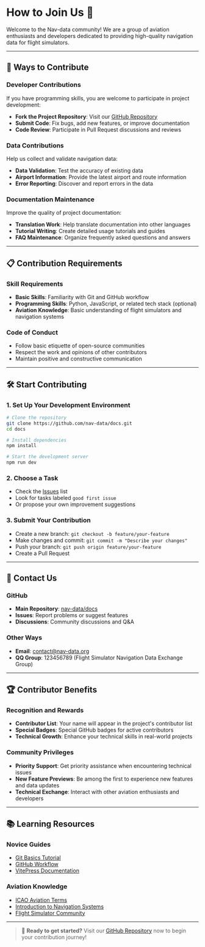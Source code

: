 # How to Join Us 🤝

Welcome to the Nav-data community! We are a group of aviation enthusiasts and developers dedicated to providing high-quality navigation data for flight simulators.

---

## 🎯 Ways to Contribute

### Developer Contributions
If you have programming skills, you are welcome to participate in project development:

- **Fork the Project Repository**: Visit our [GitHub Repository](https://github.com/nav-data)
- **Submit Code**: Fix bugs, add new features, or improve documentation
- **Code Review**: Participate in Pull Request discussions and reviews

### Data Contributions
Help us collect and validate navigation data:

- **Data Validation**: Test the accuracy of existing data
- **Airport Information**: Provide the latest airport and route information
- **Error Reporting**: Discover and report errors in the data

### Documentation Maintenance
Improve the quality of project documentation:

- **Translation Work**: Help translate documentation into other languages
- **Tutorial Writing**: Create detailed usage tutorials and guides
- **FAQ Maintenance**: Organize frequently asked questions and answers

---

## 📋 Contribution Requirements

### Skill Requirements
- **Basic Skills**: Familiarity with Git and GitHub workflow
- **Programming Skills**: Python, JavaScript, or related tech stack (optional)
- **Aviation Knowledge**: Basic understanding of flight simulators and navigation systems

### Code of Conduct
- Follow basic etiquette of open-source communities
- Respect the work and opinions of other contributors
- Maintain positive and constructive communication

---

## 🛠️ Start Contributing

### 1. Set Up Your Development Environment
```bash
# Clone the repository
git clone https://github.com/nav-data/docs.git
cd docs

# Install dependencies
npm install

# Start the development server
npm run dev
```

### 2. Choose a Task
- Check the [Issues](https://github.com/nav-data/docs/issues) list
- Look for tasks labeled `good first issue`
- Or propose your own improvement suggestions

### 3. Submit Your Contribution
- Create a new branch: `git checkout -b feature/your-feature`
- Make changes and commit: `git commit -m "Describe your changes"`
- Push your branch: `git push origin feature/your-feature`
- Create a Pull Request

---

## 💬 Contact Us

### GitHub
- **Main Repository**: [nav-data/docs](https://github.com/nav-data/docs)
- **Issues**: Report problems or suggest features
- **Discussions**: Community discussions and Q&A

### Other Ways
- **Email**: contact@nav-data.org
- **QQ Group**: 123456789 (Flight Simulator Navigation Data Exchange Group)

---

## 🏆 Contributor Benefits

### Recognition and Rewards
- **Contributor List**: Your name will appear in the project's contributor list
- **Special Badges**: Special GitHub badges for active contributors
- **Technical Growth**: Enhance your technical skills in real-world projects

### Community Privileges
- **Priority Support**: Get priority assistance when encountering technical issues
- **New Feature Previews**: Be among the first to experience new features and data updates
- **Technical Exchange**: Interact with other aviation enthusiasts and developers

---

## 📚 Learning Resources

### Novice Guides
- [Git Basics Tutorial](https://git-scm.com/book/zh/v2)
- [GitHub Workflow](https://guides.github.com/introduction/flow/)
- [VitePress Documentation](https://vitepress.dev/)

### Aviation Knowledge
- [ICAO Aviation Terms](https://www.icao.int/Pages/glossary.aspx)
- [Introduction to Navigation Systems](https://en.wikipedia.org/wiki/Aircraft_navigation)
- [Flight Simulator Community](https://www.avsim.com/)

---

> 🎉 **Ready to get started?** Visit our [GitHub Repository](https://github.com/nav-data) now to begin your contribution journey!